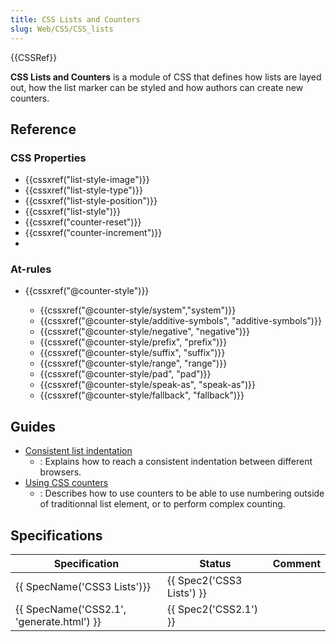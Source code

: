 ```yaml
---
title: CSS Lists and Counters
slug: Web/CSS/CSS_lists
---
```


{{CSSRef}}

**CSS Lists and Counters** is a module of CSS that defines how lists are layed out, how the list marker can be styled and how authors can create new counters.

## Reference

### CSS Properties

- {{cssxref("list-style-image")}}
- {{cssxref("list-style-type")}}
- {{cssxref("list-style-position")}}
- {{cssxref("list-style")}}
- {{cssxref("counter-reset")}}
- {{cssxref("counter-increment")}}
-

### At-rules

- {{cssxref("@counter-style")}}

  - {{cssxref("@counter-style/system","system")}}
  - {{cssxref("@counter-style/additive-symbols", "additive-symbols")}}
  - {{cssxref("@counter-style/negative", "negative")}}
  - {{cssxref("@counter-style/prefix", "prefix")}}
  - {{cssxref("@counter-style/suffix", "suffix")}}
  - {{cssxref("@counter-style/range", "range")}}
  - {{cssxref("@counter-style/pad", "pad")}}
  - {{cssxref("@counter-style/speak-as", "speak-as")}}
  - {{cssxref("@counter-style/fallback", "fallback")}}

## Guides

- [Consistent list indentation](/pt-BR/docs/Web/CSS/CSS_Lists_and_Counters/Consistent_list_indentation)
  - : Explains how to reach a consistent indentation between different browsers.
- [Using CSS counters](/pt-BR/docs/Web/CSS/CSS_Lists_and_Counters/Using_CSS_counters)
  - : Describes how to use counters to be able to use numbering outside of traditionnal list element, or to perform complex counting.

## Specifications

| Specification                             | Status                    | Comment |
| ----------------------------------------- | ------------------------- | ------- |
| {{ SpecName('CSS3 Lists')}}               | {{ Spec2('CSS3 Lists') }} |         |
| {{ SpecName('CSS2.1', 'generate.html') }} | {{ Spec2('CSS2.1') }}     |         |
